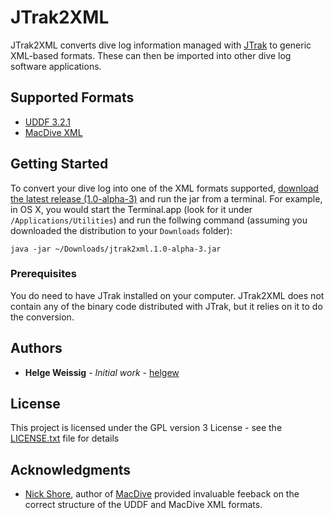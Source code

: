 # JTrak2XML

JTrak2XML converts dive log information managed with [JTrak](https://www.frobese.de/JTrak/en/jtrak.html) to generic XML-based formats.
These can then be imported into other dive log software applications.

## Supported Formats

* [UDDF 3.2.1](https://www.streit.cc/extern/uddf_v321/en/index.html)
* [MacDive XML](http://www.mac-dive.com)

## Getting Started

To convert your dive log into one of the XML formats supported, [download the latest release 
(1.0-alpha-3)](https://github.com/helgew/jtrak2xml/releases/download/jtrak2xml-1.0-alpha-3/jtrak2xml.1.0-alpha-3.jar)
and run the jar from a terminal. For example, in OS X, you would start the Terminal.app
(look for it under `/Applications/Utilities`) and run the follwing 
command (assuming you downloaded the distribution to your `Downloads` folder):

```
java -jar ~/Downloads/jtrak2xml.1.0-alpha-3.jar
```

### Prerequisites

You do need to have JTrak installed on your computer. JTrak2XML does not contain any of the 
binary code distributed with JTrak, but it relies on it to do the conversion.

## Authors

* **Helge Weissig** - *Initial work* - [helgew](https://github.com/helgew)

## License

This project is licensed under the GPL version 3 License - see the [LICENSE.txt](../../../LICENSE.txt) file 
for details

## Acknowledgments

* [Nick Shore](mailto:support@mac-dive.com), author of [MacDive](http://www.mac-dive.com) 
provided invaluable feeback on the correct structure of the UDDF and MacDive XML formats.
